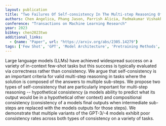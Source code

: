 ```yaml
---
layout: publication
title: "Two Failures Of Self-consistency In The Multi-step Reasoning Of Llms"
authors: Chen Angelica, Phang Jason, Parrish Alicia, Padmakumar Vishakh, Zhao Chen, Bowman Samuel R., Cho Kyunghyun
conference: "Transactions on Machine Learning Research"
year: 2023
bibkey: chen2023two
additional_links:
  - {name: "Paper", url: "https://arxiv.org/abs/2305.14279"}
tags: ['Few Shot', 'GPT', 'Model Architecture', 'Pretraining Methods', 'Reinforcement Learning']
---
```

Large language models (LLMs) have achieved widespread success on a variety of in-context few-shot tasks but this success is typically evaluated via correctness rather than consistency. We argue that self-consistency is an important criteria for valid multi-step reasoning in tasks where the solution is composed of the answers to multiple sub-steps. We propose two types of self-consistency that are particularly important for multi-step reasoning -- hypothetical consistency (a models ability to predict what its output would be in a hypothetical other context) and compositional consistency (consistency of a models final outputs when intermediate sub-steps are replaced with the models outputs for those steps). We demonstrate that multiple variants of the GPT-3/-4 models exhibit poor consistency rates across both types of consistency on a variety of tasks.
